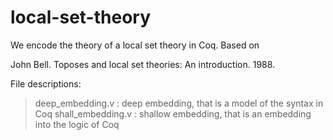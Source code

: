 # local-set-theory

We encode the theory of a local set theory in Coq.
Based on

   John Bell. Toposes and local set theories: An introduction. 1988.

File descriptions:
> deep_embedding.v : deep embedding, that is a model of the syntax in Coq
> shall_embedding.v : shallow embedding, that is an embedding into the logic of Coq